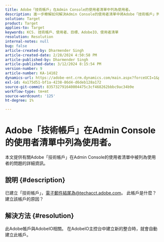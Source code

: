 ```yaml
---
title: Adobe「技術帳戶」在Admin Console的使用者清單中列為使用者。
description: 進一步瞭解如何解決Admin Console的使用者清單中將Adobe「技術帳戶」列為使用者的問題。
solution: Target
product: Target
applies-to: Target
keywords: KCS. 技術帳戶、使用者、目標、AdobeIO、使用者清單
resolution: Resolution
internal-notes: null
bug: false
article-created-by: Dharmender Singh
article-created-date: 2/28/2024 4:50:58 PM
article-published-by: Dharmender Singh
article-published-date: 3/12/2024 8:15:54 PM
version-number: 9
article-number: KA-14102
dynamics-url: https://adobe-ent.crm.dynamics.com/main.aspx?forceUCI=1&pagetype=entityrecord&etn=knowledgearticle&id=ac309a87-59d6-ee11-9079-6045bd006295
exl-id: 4a175d51-bf1a-4238-86d4-d6deb128a172
source-git-commit: 835732791640004475c3cf468262bbbc9ac34b9e
workflow-type: tm+mt
source-wordcount: '125'
ht-degree: 1%

---
```


# Adobe「技術帳戶」在Admin Console的使用者清單中列為使用者。


本文提供有關Adobe「技術帳戶」在Admin Console的使用者清單中被列為使用者的問題的詳細資訊。

## 說明 {#description}


已建立「技術帳戶」，電子郵件結尾為@techacct.adobe.com。 此帳戶是什麼？建立該帳戶的原因？


## 解決方法 {#resolution}


此Adobe帳戶與AdobeIO相關。 在AdobeIO主控台中建立新的整合時，就會自動建立此帳戶。
